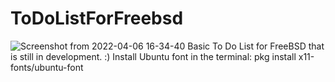 # ToDoListForFreebsd
![Screenshot from 2022-04-06 16-34-40](https://user-images.githubusercontent.com/52569279/162017010-03852437-6515-4b68-8a5b-d28b5e327749.png)
Basic To Do List for FreeBSD that is still in development.
:)
Install Ubuntu font in the terminal: pkg install x11-fonts/ubuntu-font
